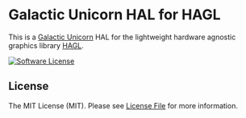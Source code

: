 # Galactic Unicorn HAL for HAGL

This is a [Galactic Unicorn](https://shop.pimoroni.com/products/galactic-unicorn) HAL for the lightweight hardware agnostic graphics library [HAGL](https://github.com/tuupola/hagl).


[![Software License](https://img.shields.io/badge/license-MIT-brightgreen.svg?style=flat-square)](LICENSE)

## License

The MIT License (MIT). Please see [License File](LICENSE) for more information.
